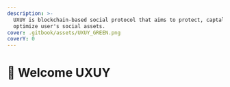 ```yaml
---
description: >-
  UXUY is blockchain-based social protocol that aims to protect, captalize and
  optimize user's social assets.
cover: .gitbook/assets/UXUY_GREEN.png
coverY: 0
---
```


# 👋 Welcome UXUY

